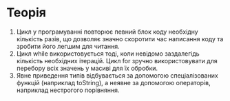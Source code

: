 # Теорія
1. Цикл у програмуванні повторює певний блок коду необхідну кількість разів, що дозволяє значно скоротити час написання коду та зробити його легшим для читання.
2. Цикл while використовується тоді, коли невідомо заздалегідь кількість необхідних ітерацій. Цикл for зручно використовувати для перебору всіх значень у масиві для їх обробки.
3. Явне приведення типів відбувається за допомогою спеціалізованих функцій (наприклад toString), а неявне за допомогою операторів, наприклад нестрогого порівняння.
